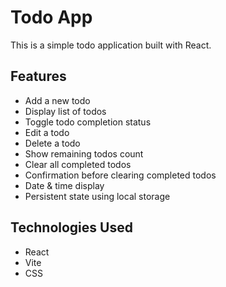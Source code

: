 # Todo App

This is a simple todo application built with React.

## Features

- Add a new todo
- Display list of todos
- Toggle todo completion status
- Edit a todo
- Delete a todo
- Show remaining todos count
- Clear all completed todos
- Confirmation before clearing completed todos
- Date & time display
- Persistent state using local storage

## Technologies Used

- React
- Vite
- CSS
